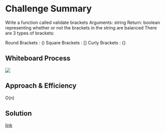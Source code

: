 # Challenge Summary
Write a function called validate brackets
Arguments: string
Return: boolean
representing whether or not the brackets in the string are balanced
There are 3 types of brackets:

Round Brackets : ()
Square Brackets : []
Curly Brackets : {}

## Whiteboard Process

![](../../../../../../../../../../../Desktop/whiteboard/brackets.png)
## Approach & Efficiency
O(n)

## Solution
[link](https://github.com/basharalmhairat/data-structures-and-algorithms/tree/main/stack-and-queue/app/src/main/java/stack/and/queue/brackets)